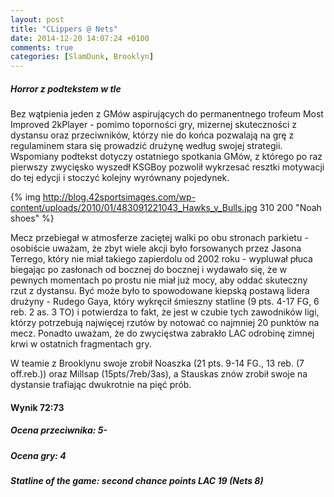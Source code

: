 ```yaml
---
layout: post
title: "CLippers @ Nets"
date: 2014-12-20 14:07:24 +0100
comments: true
categories: [SlamDunk, Brooklyn]
---
```


<h5>Horror z podtekstem w tle</h5>

Bez wątpienia jeden z GMów aspirujących do permanentnego trofeum Most Improved 2kPlayer - pomimo toporności gry, mizernej skuteczności z dystansu oraz przeciwników, którzy nie do końca pozwalają na grę z regulaminem stara się prowadzić drużynę według swojej strategii. Wspomiany podtekst dotyczy ostatniego spotkania GMów, z którego po raz pierwszy zwycięsko wyszedł KSGBoy pozwolił wykrzesać resztki motywacji do tej edycji i stoczyć kolejny wyrównany pojedynek. 

<!--more-->

{% img http://blog.42sportsimages.com/wp-content/uploads/2010/01/483091221043_Hawks_v_Bulls.jpg 310 200 "Noah shoes" %}

Mecz przebiegał w atmosferze zaciętej walki po obu stronach parkietu - osobiście uważam, że zbyt wiele akcji było forsowanych przez Jasona Terrego, który nie miał takiego zapierdolu od 2002 roku - wypluwał płuca biegając po zasłonach od bocznej do bocznej i wydawało się, że w pewnych momentach po prostu nie miał już mocy, aby oddać skuteczny rzut z dystansu. Być może było to spowodowane kiepską postawą lidera drużyny - Rudego Gaya, który wykręcił śmieszny statline (9 pts. 4-17 FG, 6 reb. 2 as. 3 TO) i potwierdza to fakt, że jest w czubie tych zawodników ligi, którzy potrzebują najwięcej rzutów by notować co najmniej 20 punktów na mecz. Ponadto uważam, że do zwycięstwa zabrakło LAC odrobinę zimnej krwi w ostatnich fragmentach gry.

W teamie z Brooklynu swoje zrobił Noaszka (21 pts. 9-14 FG., 13 reb. (7 off.reb.)) oraz Millsap (15pts/7reb/3as), a Stauskas znów zrobił swoje na dystansie trafiając dwukrotnie na pięć prób.  

<h4>Wynik 72:73</h4>
<h5>Ocena przeciwnika: 5-</h5>
<h5>Ocena gry: 4</h5>
<h5>Statline of the game: second chance points LAC 19 (Nets 8)</h5>
